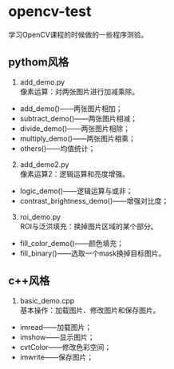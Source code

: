 # opencv-test
学习OpenCV课程的时候做的一些程序测验。  
## pythom风格  
1. add_demo.py  
像素运算：对两张图片进行加减乘除。  
* add_demo()——两张图片相加；  
* subtract_demo()——两张图片相减；  
* divide_demo()——两张图片相除；  
* multiply_demo()——两张图片相乘；  
* others()——均值统计；
2. add_demo2.py  
像素运算2：逻辑运算和亮度增强。  
* logic_demo()——逻辑运算与或非；  
* contrast_brightness_demo()——增强对比度；  
3. roi_demo.py  
ROI与泛洪填充：换掉图片区域的某个部分。  
* fill_color_demo()——颜色填充；  
* fill_binary()——选取一个mask换掉目标图片。  
## c++风格 
1. basic_demo.cpp  
基本操作：加载图片、修改图片和保存图片。  
* imread——加载图片；
* imshow——显示图片；  
* cvtColor——修改色彩空间；  
* imwrite——保存图片；  
